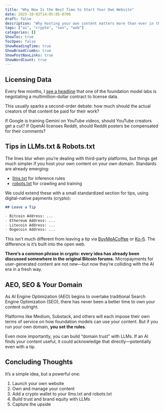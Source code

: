 ```yaml
---
title: "Why Now Is the Best Time to Start Your Own Website"
date: 2025-10-02T14:05:05-0700
draft: false
description: "Why hosting your own content matters more than ever in the age of LLMs, licensing, and AI-driven discovery."
tags: ["ai", "crypto", "seo", "web"]
categories: []
ShowToc: true
TocOpen: false
ShowReadingTime: true
ShowBreadCrumbs: true
ShowPostNavLinks: true
ShowWordCount: true
---
```


## Licensing Data

Every few months, I [see a headline](https://searchengineland.com/openai-may-pay-reddit-70m-for-licensing-deal-451882) that one of the foundation model labs is negotiating a multimillion-dollar contract to license data.

This usually sparks a second-order debate: how much should the actual creators of that content be paid for their work?

If Google is training Gemini on YouTube videos, should YouTube creators get a cut?
If OpenAI licenses Reddit, should Reddit posters be compensated for their comments?

## Tips in LLMs.txt & Robots.txt

The lines blur when you’re dealing with third-party platforms, but things get much simpler if you host your own content on your own domain. Standards are already emerging:

- [llms.txt](https://llmstxt.org/) for inference rules
- [robots.txt](https://en.wikipedia.org/wiki/Robots.txt) for crawling and training

We could extend these with a small standardized section for tips, using digital-native payments (crypto):

```markdown
## Leave a Tip

- Bitcoin Address: ...
- Ethereum Address: ...
- Litecoin Address: ...
- Dogecoin Address: ...
```

This isn’t much different from leaving a tip via [BuyMeACoffee](https://buymeacoffee.com/) or [Ko-fi](https://ko-fi.com/). The difference is it’s built into the open web.

**There’s a common phrase in crypto: every idea has already been discussed somewhere in the original Bitcoin forums.**
Micropayments for user-generated content are not new—but now they’re colliding with the AI era in a fresh way.

## AEO, SEO & Your Domain

As AI Engine Optimization (AEO) begins to overtake traditional Search Engine Optimization (SEO), there has never been a better time to own your content outright.

Platforms like Medium, Substack, and others will each impose their own terms of service on how foundation models can use your content. But if you run your own domain, **you set the rules**.

Even more importantly, you can build “domain trust” with LLMs. If an AI finds your content useful, it could acknowledge that directly—potentially even with a tip.

## Concluding Thoughts

It’s a simple idea, but a powerful one:

1. Launch your own website
2. Own and manage your content
3. Add a crypto wallet to your llms.txt and robots.txt
4. Build trust and brand equity with LLMs
5. Capture the upside
